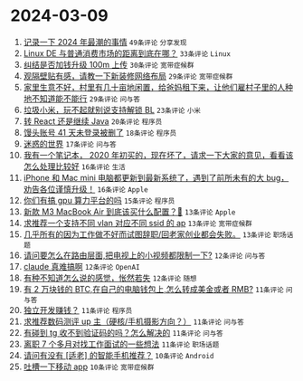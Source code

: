 # 2024-03-09

1. [记录一下 2024 年最潮的事情](https://www.v2ex.com/t/1022020) `49条评论` `分享发现`
1. [Linux DE 与普通消费市场的距离到底在哪？](https://www.v2ex.com/t/1022136) `33条评论` `Linux`
1. [纠结是否加钱升级 100m 上传](https://www.v2ex.com/t/1022067) `30条评论` `宽带症候群`
1. [观隔壁贴有感，请教一下新装修网络布局](https://www.v2ex.com/t/1022050) `29条评论` `宽带症候群`
1. [家里生意不好，村里有几十亩地闲置，给爸妈租下来，让他们雇村子里的人种地不知道能不能行](https://www.v2ex.com/t/1022116) `29条评论` `问与答`
1. [垃圾小米，玩不起就别说支持解锁 BL](https://www.v2ex.com/t/1022122) `23条评论` `小米`
1. [转 React 还是继续 Java](https://www.v2ex.com/t/1022097) `20条评论` `程序员`
1. [馒头账号 41 天未登录被删了](https://www.v2ex.com/t/1022147) `18条评论` `程序员`
1. [迷惑的世界](https://www.v2ex.com/t/1022062) `17条评论` `问与答`
1. [我有一个笔记本， 2020 年初买的，现在坏了，请求一下大家的意见，看看该怎么处理比较好](https://www.v2ex.com/t/1022109) `16条评论` `生活`
1. [iPhone 和 Mac mini 电脑都更新到最新系统了，遇到了前所未有的大 bug，劝告各位谨慎升级！](https://www.v2ex.com/t/1022106) `16条评论` `Apple`
1. [你们有搞 gpu 算力平台的吗](https://www.v2ex.com/t/1022098) `15条评论` `程序员`
1. [新款 M3 MacBook Air 到底该买什么配置？🤔](https://www.v2ex.com/t/1022157) `13条评论` `Apple`
1. [求推荐一个支持不同 vlan 对应不同 ssid 的 ap](https://www.v2ex.com/t/1022111) `13条评论` `宽带症候群`
1. [几乎所有的因为工作做不好而试图辞职/回老家创业都会失败。](https://www.v2ex.com/t/1022041) `13条评论` `职场话题`
1. [请问要怎么在路由层面,把电视上的小视频都限制一下?](https://www.v2ex.com/t/1022115) `12条评论` `问与答`
1. [claude 真难搞啊](https://www.v2ex.com/t/1022084) `12条评论` `OpenAI`
1. [有种不知道怎么说的感觉，怅然若失](https://www.v2ex.com/t/1022030) `12条评论` `随想`
1. [有 2 万块钱的 BTC,在自己的电脑钱包上,怎么转成美金或者 RMB?](https://www.v2ex.com/t/1022146) `11条评论` `问与答`
1. [独立开发赚钱？](https://www.v2ex.com/t/1022135) `11条评论` `程序员`
1. [求推荐数码测评 up 主（硬核/手机摄影方向？）](https://www.v2ex.com/t/1022120) `11条评论` `问与答`
1. [有碰到 tg 收不到验证码的吗？怎么解决的](https://www.v2ex.com/t/1022107) `11条评论` `问与答`
1. [离职 7 个多月对找工作面试的一些想法](https://www.v2ex.com/t/1022042) `11条评论` `职场话题`
1. [请问有没有 [适老] 的智能手机推荐？](https://www.v2ex.com/t/1022128) `10条评论` `Android`
1. [吐槽一下移动 app](https://www.v2ex.com/t/1022112) `10条评论` `宽带症候群`
